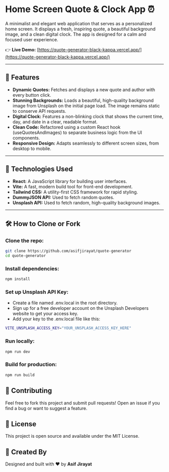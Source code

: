 # Home Screen Quote & Clock App ⏰

A minimalist and elegant web application that serves as a personalized home screen. It displays a fresh, inspiring quote, a beautiful background image, and a clean digital clock. The app is designed for a calm and focused user experience.

👉 **Live Demo:** [https://quote-generator-black-kappa.vercel.app/](https://quote-generator-black-kappa.vercel.app/)

---

## 🌟 Features

- **Dynamic Quotes:** Fetches and displays a new quote and author with every button click.
- **Stunning Backgrounds:** Loads a beautiful, high-quality background image from Unsplash on the initial page load. The image remains static to conserve API requests.
- **Digital Clock:** Features a non-blinking clock that shows the current time, day, and date in a clear, readable format.
- **Clean Code:** Refactored using a custom React hook (useQuotesAndImages) to separate business logic from the UI components.
- **Responsive Design:** Adapts seamlessly to different screen sizes, from desktop to mobile.

---

## 🚀 Technologies Used

- **React:** A JavaScript library for building user interfaces.
- **Vite:** A fast, modern build tool for front-end development.
- **Tailwind CSS:** A utility-first CSS framework for rapid styling.
- **DummyJSON API:** Used to fetch random quotes.
- **Unsplash API:** Used to fetch random, high-quality background images.

---

## 🛠 How to Clone or Fork

### Clone the repo:

```bash
git clone https://github.com/asifjirayat/quote-generator
cd quote-generator
```

### Install dependencies:

```bash
npm install
```

### Set up Unsplash API Key:

- Create a file named .env.local in the root directory.
- Sign up for a free developer account on the Unsplash Developers website to get your access key.
- Add your key to the .env.local file like this:

```bash
VITE_UNSPLASH_ACCESS_KEY="YOUR_UNSPLASH_ACCESS_KEY_HERE"
```

### Run locally:

```bash
npm run dev
```

### Build for production:

```bash
npm run build
```

## 🤝 Contributing

Feel free to fork this project and submit pull requests!
Open an issue if you find a bug or want to suggest a feature.

## 📄 License

This project is open source and available under the MIT License.

## 🙌 Created By

Designed and built with ❤️ by **Asif Jirayat**
